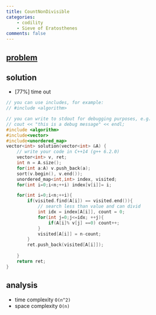 ```yaml
---
title: CountNonDivisible
categories: 
    - codility
    - Sieve of Eratosthenes
comments: false
---
```





## [problem](https://app.codility.com/programmers/lessons/11-sieve_of_eratosthenes/count_non_divisible/)

## solution

- [77%] time out


```c++
// you can use includes, for example:
// #include <algorithm>

// you can write to stdout for debugging purposes, e.g.
// cout << "this is a debug message" << endl;
#include <algorithm>
#include<vector>
#include<unordered_map>
vector<int> solution(vector<int> &A) {
    // write your code in C++14 (g++ 6.2.0)
    vector<int> v, ret;
    int n = A.size();
    for(int a:A) v.push_back(a);
    sort(v.begin(), v.end());
    unordered_map<int,int> index, visited;
    for(int i=0;i<n;++i) index[v[i]]= i;

    for(int i=0;i<n;++i){
        if(visited.find(A[i]) == visited.end()){
            // search less than value and can divid
            int idx = index[A[i]], count = 0;
            for(int j=0;j<=idx; ++j){
                if(A[i]% v[j] ==0) count++;
            }
            visited[A[i]] = n-count;
        }
        ret.push_back(visited[A[i]]);
    
    }
    return ret;
}
```
## analysis
- time complexity `O(n^2)`
- space complexity `O(n)`